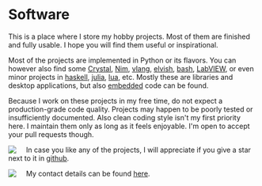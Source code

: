 # Software

This is a place where I store my hobby projects. Most of them are finished and fully usable. I hope you will find them useful or inspirational.

Most of the projects are implemented in Python or its flavors. You can however also find some 
[Crystal](software/plany.md),
[Nim](software/git-rsync.md),
[vlang](software/scar.md),
[elvish](software/more.md),
[bash](software/more.md),
[LabVIEW](software/more.md), or even minor projects in [haskell](software/xfiles.md), [julia](software/xfiles.md), [lua](software/xfiles.md), etc. Mostly these are libraries and desktop applications, but also [embedded](software/mpy-temp-humi.md) code can be found.

Because I work on these projects in my free time, do not expect a production-grade code quality. Projects may happen to be poorly tested or insufficiently documented. Also clean coding style isn't my first priority here. I maintain them only as long as it feels enjoyable. I'm open to accept your pull requests though.

<img src="/assets/star.svg" style="float: left; margin-right: 20px;"/> In case you like any of the projects, I will appreciate if you give a star next to it in [github](https://github.com/gergelyk).

<img src="/assets/email.svg" style="float: left; margin-right: 20px;"/> My contact details can be found [here](./about.md).
